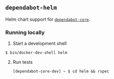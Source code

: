 ## `dependabot-helm`

Helm chart support for [`dependabot-core`][core-repo].

### Running locally

1. Start a development shell

  ```
  $ bin/docker-dev-shell helm
  ```

2. Run tests
   ```
   [dependabot-core-dev] ~ $ cd helm && rspec
   ```

[core-repo]: https://github.com/dependabot/dependabot-core
